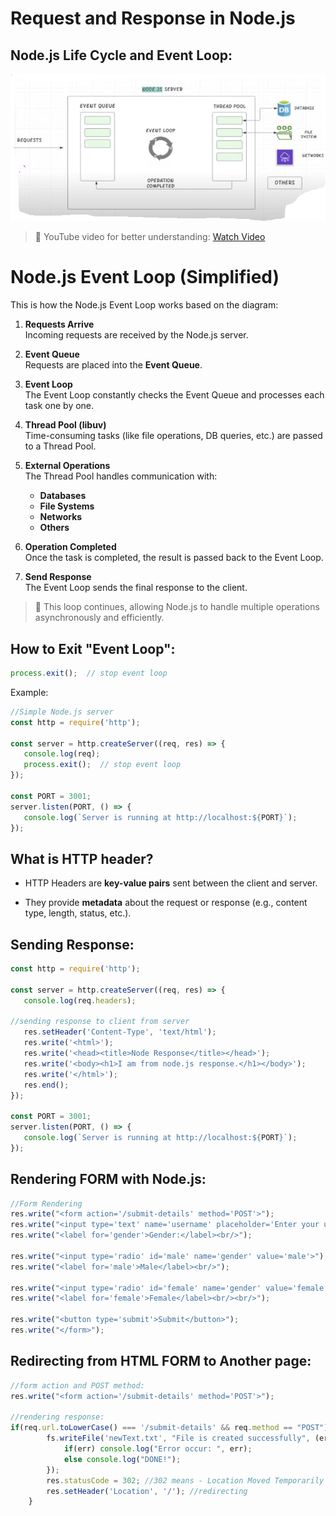 # Request and Response in Node.js

## Node.js Life Cycle and Event Loop:

![alt text](image.png)

> 🔁 YouTube video for better understanding:
[Watch Video](https://youtu.be/9HYAaXwS7I4?list=PL78RhpUUKSwfeSOOwfE9x6l5jTjn5LbY3&t=101)

# Node.js Event Loop (Simplified)

This is how the Node.js Event Loop works based on the diagram:

1. **Requests Arrive**  
   Incoming requests are received by the Node.js server.

2. **Event Queue**  
   Requests are placed into the **Event Queue**.

3. **Event Loop**  
   The Event Loop constantly checks the Event Queue and processes each task one by one.

4. **Thread Pool (libuv)**  
   Time-consuming tasks (like file operations, DB queries, etc.) are passed to a Thread Pool.

5. **External Operations**  
   The Thread Pool handles communication with:
   - **Databases**
   - **File Systems**
   - **Networks**
   - **Others**

6. **Operation Completed**  
   Once the task is completed, the result is passed back to the Event Loop.

7. **Send Response**  
   The Event Loop sends the final response to the client.

> 🔁 This loop continues, allowing Node.js to handle multiple operations asynchronously and efficiently.


## How to Exit "**Event Loop**":
```js
process.exit();  // stop event loop
```

Example:
```js
//Simple Node.js server
const http = require('http');

const server = http.createServer((req, res) => {
   console.log(req);
   process.exit();  // stop event loop
});

const PORT = 3001;
server.listen(PORT, () => {
   console.log(`Server is running at http://localhost:${PORT}`);
});
```

## What is HTTP header?
* HTTP Headers are **key-value pairs** sent between the client and server.

* They provide **metadata** about the request or response (e.g., content type, length, status, etc.).


## Sending Response:
```js
const http = require('http');

const server = http.createServer((req, res) => {
   console.log(req.headers);

//sending response to client from server
   res.setHeader('Content-Type', 'text/html');
   res.write('<html>');
   res.write('<head><title>Node Response</title></head>');
   res.write('<body><h1>I am from node.js response.</h1></body>');
   res.write('</html>');
   res.end();
});

const PORT = 3001;
server.listen(PORT, () => {
   console.log(`Server is running at http://localhost:${PORT}`);
});
```


## Rendering FORM with Node.js:

```js
//Form Rendering
res.write("<form action='/submit-details' method='POST'>");
res.write("<input type='text' name='username' placeholder='Enter your username'> <br/><br/>");
res.write("<label for='gender'>Gender:</label><br/>");

res.write("<input type='radio' id='male' name='gender' value='male'>");
res.write("<label for='male'>Male</label><br/>");

res.write("<input type='radio' id='female' name='gender' value='female'>");
res.write("<label for='female'>Female</label><br/><br/>");

res.write("<button type='submit'>Submit</button>");
res.write("</form>");
```

## Redirecting from HTML FORM to Another page:
```js
//form action and POST method:
res.write("<form action='/submit-details' method='POST'>");

//rendering response:
if(req.url.toLowerCase() === '/submit-details' && req.method == "POST") {
        fs.writeFile('newText.txt', "File is created successfully", (err) => {
            if(err) console.log("Error occur: ", err);
            else console.log("DONE!");
        });
        res.statusCode = 302; //302 means - Location Moved Temporarily
        res.setHeader('Location', '/'); //redirecting
    }
```